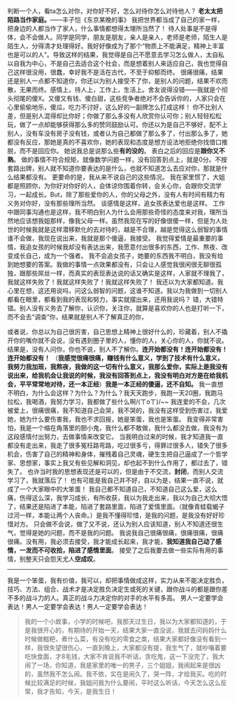 判断一个人，看ta怎么对你，对你好不好，怎么对待你怎么对待他人？
**老太太把陌路当作家庭。**——丰子恺《东京某晚的事》
我把世界都当成了自己的家一样，把身边的人都当作了家人，什么事情都想得太理所当然了！
待人处事是不是得体，会不会做人。同学是同学，朋友是朋友，亲人是亲人，老师是老师，陌生人是陌生人，分得清才处理得好。我好好像成为了那个“物质上不能满足，精神上丰富也是可以的人”。导致这样的结果，我觉得是自己不愿意去学习怎么做人，太自私以自我为中心，不是自己去适合这个社会，而是想着别人来适应自己，我也觉得自己这样很没用，很蠢，幸好我不是活在古代，不至于抑郁而终。
很痛很痛，结果还是别人一点都不知道你，你还以为别人接受不了你，是别人的问题，结果不欢而散，无果而终。感情上，待人上，工作上，生活上。舍友说得没错——我就是个彻头彻尾的傻X。又傻又有钱、傻白甜，这些竞争者绝对不会告诉你的，人家只会在心里偷偷地乐，傻瓜，吃力不讨好，这么好的一副牌怎么打成这样！
你不比别人差，但是别人混得却比你好；你做了那么多没有人欣赏你认可你；别人轻轻松松玩，做了一点却能够获得那么多的赞同鼓励认可。你还以为是自己不够好，配不上别人，没有车没有房子没有钱，或者认为自己都做了那么多了，付出那么多了，她都没有反应，那她是真的不喜欢你，她的表现和态度是想方设法地拒绝你找借口推脱，而不是回应你。
她说我总是说那么些**有的没的**。
表白之后的回应是**跟你又不熟**。
 做的事情不符合规矩，就像数学问题一样，没有回答到点上，就是0分。不按套路出牌，别人就不知道你要表达的是什么，也就不知道怎么去应对你，那就是什么结果都没有。
更要命的是，我从来不说自己的这些情况。
我在家里惯了，大姐都是照顾你，为你好对你好的人，会体谅你围着你转，会关心你，会跟你交流学习，一起成长。But，除了那些爱你的人，你的父母之外，没有人有时间有精力有义务对你好，没有那些理所当然。
谈感情是这样，追女孩表达爱也是这样。
工作中跟同事沟通也是这样，我不明白别人为什么会用那些奇怪的态度来对我，理所当然地应该想我姐那样，像我父母一样。虽然我现在写的好像很傻一样，但是为人处世的时候我就是这样潜移默化的去对待的，越是不合理，越是觉得这么弱智的事情谁不会做，我现在说出来，我就是那个傻逼，我接受。
我觉得爱情是最重要的事情，我追女孩的时候我却没有表达出来，我愿意付出很多的东西，工作、熬夜、改变成长自己，成为一个强者。
我不会追女孩子，她要的东西我不明白，我没有给到她想要的答案。我做的事情一点效果都没有，只会让人感觉我很闲很无聊很孤独，跟那些屌丝一样，而真实的表现表达说的话又确实是这样，人家就不理我了，我就这样失败了！我就这样失败了！我就这样失败了！
我还以为大家都知道。我心里在想，这还用说吗，问这么弱智的问题，这谁不知道。我以为我做到一切别人都看在眼里，都看到我的表现和努力，事实就摆出来，还用我说吗？
错，大错特错。别人没有义务去了解你，认识你，关注你，就算是喜欢你的人也是打听一下，而不会去“调查”你，结果就是别人不了解真正的你，

或者说，你总以为自己很厉害，自己思想上精神上很好什么的，珍藏着，别人不撬开你的嘴你就不会说，没有遇到圈子里的人，懂你的人，关心你的人，你就不说。结果是，没有人问你，你也不说，别人不了解你。**连开始都没有！连开始都没有！连开始都没有！** （**我感觉很痛很痛，赚钱有什么意义，学到了技术有什么意义， 我努力我加班，我熬夜，我做的这一切有什么意义，我那么爱你，实际上是我没有说出来，给我机会让我说的时候，我没有回答到点上，我没有明白对方是在给我机会，平平常常地对待，还一本正经**）**我是一本正经的傻逼，还不自知。**
我一直想不明白，为什么会这样？为什么？为什么？我天天跑步，我跑一天20圈，我跑马拉松，我喝酒，我努力学习，我都做了些什么啊/(ㄒoㄒ)/~~
我连爱的不会，几次被爱上，很痛很痛，我不知道自己会哭，我不哭的，我没有这样受到伤害过，我爱她，她为什么要伤害我，我也不求回报，她是笨蛋，我也是笨蛋。
我变得非常害怕，我是一个缩在角落里的胆小鬼，我什么都不敢做，我什么都没去做，我没有为这段感情付出努力，去做事情来改变它。
当我明白过来的时候，我才知道我一直都没有走出来，我走了很多冤枉路弯路，吃过很多亏，得罪过很多人，错失了很多机会，伤害了自己的精神和身体，摧残着自己灵魂，硬生生把自己逼成了一个哲学家、思想家，事实上我又有些见解和洞见，却也起不到什么作用了，都过去了，错失了。
也许当时我的思想表现还是可以的，但是由于不交流，**封闭**，而别人交流学习了，我就落后了！
也有可能是我自己并不好，自以为是，结果一直不说，就成了一个大家眼中的大笨蛋！
我自己都不知道自己，不知道自己这么爱，这么痛，伤得这么深，我学习成长，有所收获，我以为我走出来，我以为自己大彻大悟了，结果还是陷进了本能，陷进了套路里面，陷进了爱情里面。（就像青蛙载蝎子过河一样，本能让两个人丧命。）是我不懂得珍惜，是我的问题，是我没有好好珍惜对方。
只会做不会说，做了又不说，还认为别人应该知道，别人不知道还很生气，觉得是她的问题，而不是我的问题。
我说我自己很痛很痛，很痛很痛，很痛很痛。没有用，我必须去接受，我才能成长起来，我才能，**我知道我自己动了感情，一发而不可收拾，陷进了感情里面**。
接受了之后我要去做一些实际有用的事情，别整天只会怨天尤人**空成叹**。
****
我是一个笨蛋，我有价值，我可以，却把事情做成这样，实力从来不能决定胜负，技巧、方法、组合、战术才是决定胜负决定生或死的关键，跟你战斗的都是跟你差不多的战斗力的人。真正的战斗力决定你的对手的水平有多高。
男人一定要学会表达！男人一定要学会表达！男人一定要学会表达！
> 我的一个小故事，小学的时候吧，我那天过生日，我以为大家都知道的，于是我很开心的，有期待的开始一天，结果大家一直没说，我就去问妈妈什么时候做糍粑，煮什么菜，有没有吃的零食之类，结果大家都好像没有看到一样，我很失望很伤心，一直到晚上，大家都没有提，我生气了，就吵嚷着要吃快食面，才8毛钱，大家不肯说我不听话，贪吃鬼，这一下没完了，我大闹了一场，你知道，我是家里的唯一的男子，三个姐姐，我闹起来是很凶的，虽然我不怎么闹。我不依，实在是闹久了，哭一阵，才给我买。吃的时候比较满足的时候，我姐问我为什么要闹，平时这么听话，今天怎么这么反常，我才告知，今天，是我生日！




